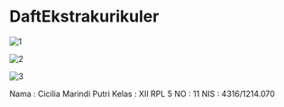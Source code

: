 # DaftEkstrakurikuler

![1](https://cloud.githubusercontent.com/assets/21334569/20427857/8eec2520-adb8-11e6-82ea-6b7f21059b72.jpg)

![2](https://cloud.githubusercontent.com/assets/21334569/20427907/da15ea72-adb8-11e6-992d-6ef8fd78b17d.jpg)

![3](https://cloud.githubusercontent.com/assets/21334569/20427914/de714a8a-adb8-11e6-9581-56eb0d6bff23.jpg)


Nama  : Cicilia Marindi Putri
Kelas : XII RPL 5
NO    : 11
NIS   : 4316/1214.070
